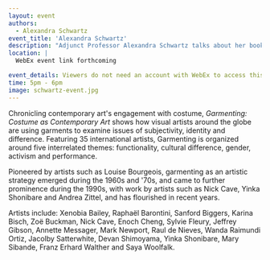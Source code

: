 ```yaml
---
layout: event
authors:
  - Alexandra Schwartz
event_title: 'Alexandra Schwartz'
description: "Adjunct Professor Alexandra Schwartz talks about her book, Garmenting: Costume as Contemporary Art"
location: |
  WebEx event link forthcoming

event_details: Viewers do not need an account with WebEx to access this event. After clicking the link, the event can be viewed either through your web browser or by downloading the WebEx desktop application. If this is your first time using WebEx, please plan on joining the event several minutes before the starting time to troubleshoot any issues.
time: 5pm - 6pm
image: schwartz-event.jpg
---
```

Chronicling contemporary art's engagement with costume, *Garmenting: Costume as Contemporary Art* shows how visual artists around the globe are using garments to examine issues of subjectivity, identity and difference. Featuring 35 international artists, Garmenting is organized around five interrelated themes: functionality, cultural difference, gender, activism and performance.  

Pioneered by artists such as Louise Bourgeois, garmenting as an artistic strategy emerged during the 1960s and '70s, and came to further prominence during the 1990s, with work by artists such as Nick Cave, Yinka Shonibare and Andrea Zittel, and has flourished in recent years.

Artists include: Xenobia Bailey, Raphaël Barontini, Sanford Biggers, Karina Bisch, Zoë Buckman, Nick Cave, Enoch Cheng, Sylvie Fleury, Jeffrey Gibson, Annette Messager, Mark Newport, Raul de Nieves, Wanda Raimundi Ortiz, Jacolby Satterwhite, Devan Shimoyama, Yinka Shonibare, Mary Sibande, Franz Erhard Walther and Saya Woolfalk.
